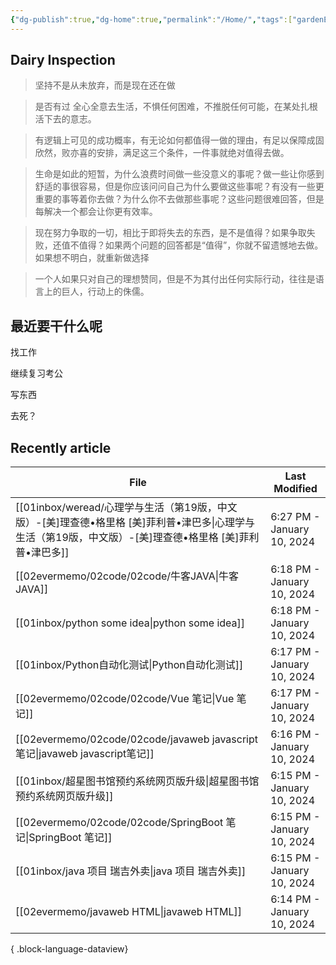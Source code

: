 ```yaml
---
{"dg-publish":true,"dg-home":true,"permalink":"/Home/","tags":["gardenEntry"],"dgPassFrontmatter":true}
---
```


## Dairy Inspection

> 坚持不是从未放弃，而是现在还在做

> 是否有过 全心全意去生活，不惧任何困难，不推脱任何可能，在某处扎根活下去的意志。

> 有逻辑上可见的成功概率，有无论如何都值得一做的理由，有足以保障成固欣然，败亦喜的安排，满足这三个条件，一件事就绝对值得去做。

> 生命是如此的短暂，为什么浪费时间做一些没意义的事呢？做一些让你感到舒适的事很容易，但是你应该问问自己为什么要做这些事呢？有没有一些更重要的事等着你去做？为什么你不去做那些事呢？这些问题很难回答，但是每解决一个都会让你更有效率。

> 现在努力争取的一切，相比于即将失去的东西，是不是值得？如果争取失败，还值不值得？如果两个问题的回答都是“值得”，你就不留遗憾地去做。如果想不明白，就重新做选择

> 一个人如果只对自己的理想赞同，但是不为其付出任何实际行动，往往是语言上的巨人，行动上的侏儒。


##  最近要干什么呢


找工作

继续复习考公

写东西

去死？


## Recently article

| File                                                                                                 | Last Modified              |
| ---------------------------------------------------------------------------------------------------- | -------------------------- |
| [[01inbox/weread/心理学与生活（第19版，中文版）-[美]理查德•格里格 [美]菲利普•津巴多\|心理学与生活（第19版，中文版）-[美]理查德•格里格 [美]菲利普•津巴多]] | 6:27 PM - January 10, 2024 |
| [[02evermemo/02code/02code/牛客JAVA\|牛客JAVA]]                                                       | 6:18 PM - January 10, 2024 |
| [[01inbox/python some idea\|python some idea]]                                                    | 6:18 PM - January 10, 2024 |
| [[01inbox/Python自动化测试\|Python自动化测试]]                                                              | 6:17 PM - January 10, 2024 |
| [[02evermemo/02code/02code/Vue 笔记\|Vue 笔记]]                                                       | 6:17 PM - January 10, 2024 |
| [[02evermemo/02code/02code/javaweb javascript笔记\|javaweb javascript笔记]]                           | 6:16 PM - January 10, 2024 |
| [[01inbox/超星图书馆预约系统网页版升级\|超星图书馆预约系统网页版升级]]                                                        | 6:15 PM - January 10, 2024 |
| [[02evermemo/02code/02code/SpringBoot 笔记\|SpringBoot 笔记]]                                         | 6:15 PM - January 10, 2024 |
| [[01inbox/java 项目 瑞吉外卖\|java 项目 瑞吉外卖]]                                                            | 6:15 PM - January 10, 2024 |
| [[02evermemo/javaweb  HTML\|javaweb  HTML]]                                                       | 6:14 PM - January 10, 2024 |

{ .block-language-dataview}




